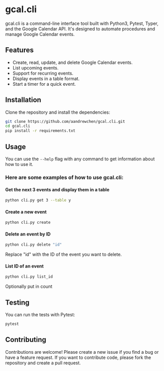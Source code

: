 # gcal.cli

gcal.cli is a command-line interface tool built with Python3, Pytest, Typer, and the Google Calendar API. It's designed to automate procedures and manage Google Calendar events.

## Features

- Create, read, update, and delete Google Calendar events.
- List upcoming events.
- Support for recurring events.
- Display events in a table format.
- Start a timer for a quick event.

## Installation

Clone the repository and install the dependencies:

```bash
git clone https://github.com/aandrewchen/gcal.cli.git
cd gcal.cli
pip install -r requirements.txt
```

## Usage
You can use the `--help` flag with any command to get information about how to use it.

### Here are some examples of how to use gcal.cli:

#### Get the next 3 events and display them in a table
```bash
python cli.py get 3 --table y
```

#### Create a new event
```bash
python cli.py create
```

#### Delete an event by ID
```bash
python cli.py delete "id"
```
Replace "id" with the ID of the event you want to delete.

#### List ID of an event
```bash
python cli.py list_id
```
Optionally put in count

## Testing
You can run the tests with Pytest:
```bash
pytest
```

## Contributing
Contributions are welcome! Please create a new issue if you find a bug or have a feature request. If you want to contribute code, please fork the repository and create a pull request.
